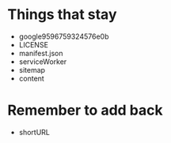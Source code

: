 # Things that stay
  - google9596759324576e0b
  - LICENSE
  - manifest.json
  - serviceWorker
  - sitemap
  - content

# Remember to add back
  - shortURL